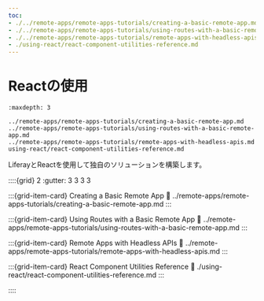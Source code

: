```yaml
---
toc:
- ./../remote-apps/remote-apps-tutorials/creating-a-basic-remote-app.md
- ./../remote-apps/remote-apps-tutorials/using-routes-with-a-basic-remote-app.md
- ./../remote-apps/remote-apps-tutorials/remote-apps-with-headless-apis.md
- ./using-react/react-component-utilities-reference.md
---
```

# Reactの使用

```{toctree}
:maxdepth: 3

../remote-apps/remote-apps-tutorials/creating-a-basic-remote-app.md
../remote-apps/remote-apps-tutorials/using-routes-with-a-basic-remote-app.md
../remote-apps/remote-apps-tutorials/remote-apps-with-headless-apis.md
using-react/react-component-utilities-reference.md
```

LiferayとReactを使用して独自のソリューションを構築します。

::::{grid} 2
:gutter: 3 3 3 3

:::{grid-item-card} Creating a Basic Remote App
:link: ../remote-apps/remote-apps-tutorials/creating-a-basic-remote-app.md
:::

:::{grid-item-card} Using Routes with a Basic Remote App
:link: ../remote-apps/remote-apps-tutorials/using-routes-with-a-basic-remote-app.md
:::

:::{grid-item-card} Remote Apps with Headless APIs
:link: ../remote-apps/remote-apps-tutorials/remote-apps-with-headless-apis.md
:::

:::{grid-item-card} React Component Utilities Reference
:link: ./using-react/react-component-utilities-reference.md
:::

::::
